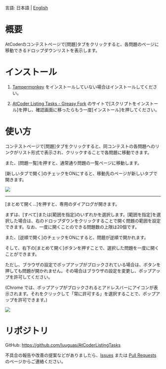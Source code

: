 言語: 日本語 | [English](https://github.com/luuguas/AtCoderListingTasks/blob/main/README_en.md)

# 概要
AtCoderのコンテストページで[問題]タブをクリックすると、各問題のページに移動できるドロップダウンリストを表示します。

# インストール
1. [Tampermonkey](https://www.tampermonkey.net) をインストールしていない場合はインストールしてください。

2. [AtCoder Listing Tasks - Greasy Fork](https://greasyfork.org/ja/scripts/467289-atcoder-listing-tasks) のサイトで[スクリプトをインストール]を押し、確認画面に移ったらもう一度[インストール]を押してください。

# 使い方
コンテストページで[問題]タブをクリックすると、同コンテストの各問題へのリンクがリスト形式で表示され、クリックすることで各問題に移動できます。

また、[問題一覧]を押すと、通常通り問題の一覧ページに移動します。

[新しいタブで開く]のチェックをONにすると、移動先のページが新しいタブで開きます。

![](https://github.com/luuguas/AtCoderListingTasks/assets/69027878/3171abd1-b618-4f04-85e3-7e2f9d835cc7)

---

[まとめて開く...]を押すと、専用のダイアログが開きます。

まずは、[すべて]または[範囲を指定]のいずれかを選択します。[範囲を指定]を選択した場合は、右のドロップダウンをクリックすることで開く問題の範囲を設定できます。なお、一度に開くことのできる問題数の上限は20個です。

また、[逆順で開く]のチェックをONにすると、問題が逆順で開かれます。

そして、右下の[まとめて開く]ボタンを押すことで、選択した問題を一度に開くことができます。

ただし、ブラウザの設定でポップアップがブロックされている場合は、ボタンを押しても問題が開かれません。その場合はブラウザの設定を変更し、ポップアップを許可してください。

(Chrome では、ポップアップがブロックされるとアドレスバーにアイコンが表示されます。それをクリックして「常に許可する」を選択することで、ポップアップを許可できます。)

![](https://github.com/luuguas/AtCoderListingTasks/assets/69027878/19adfbee-50d6-4fff-9f8e-171ec936a32f)

# リポジトリ
GitHub: https://github.com/luuguas/AtCoderListingTasks

不具合の報告や改善の提案などがありましたら、[Issues](https://github.com/luuguas/AtCoderListingTasks/issues) または [Pull Requests](https://github.com/luuguas/AtCoderListingTasks/pulls) のページからご連絡ください。
